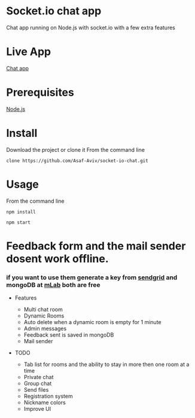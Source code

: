 # Socket.io chat app
Chat app running on Node.js with socket.io with a few extra features

# Live App
[Chat app](https://asaf-aviv-chat.herokuapp.com/)


# Prerequisites
[Node.js](https://nodejs.org/en/download/)
# Install
Download the project or clone it From the command line

`clone https://github.com/Asaf-Aviv/socket-io-chat.git`

# Usage
From the command line

`npm install`

`npm start`

# Feedback form and the mail sender dosent work offline. 

### if you want to use them generate a key from [sendgrid](https://sendgrid.com/) and mongoDB at [mLab](https://mlab.com/) both are free

* Features
  * Multi chat room
  * Dynamic Rooms
  * Auto delete when a dynamic room is empty for 1 minute
  * Admin messages
  * Feedback sent is saved in mongoDB
  * Mail sender
  
* TODO
  * Tab list for rooms and the ability to stay in more then one room at a time
  * Private chat
  * Group chat
  * Send files
  * Registration system
  * Nickname colors
  * Improve UI
